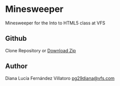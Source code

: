 # Minesweeper
Minesweeper for the Into to HTML5 class at VFS

## Github
Clone Repository or [Download Zip](https://github.com/FernandezDL/minesweeper-vfs.git)

## Author
Diana Lucía Fernández Villatoro
pg29diana@vfs.com